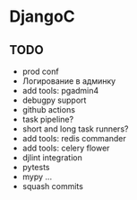 # DjangoC

## TODO

- prod conf
- Логирование в админку
- add tools: pgadmin4
- debugpy support
- github actions
- task pipeline?
- short and long task runners?
- add tools: redis commander
- add tools: celery flower
- djlint integration
- pytests
- mypy
  ...
- squash commits
